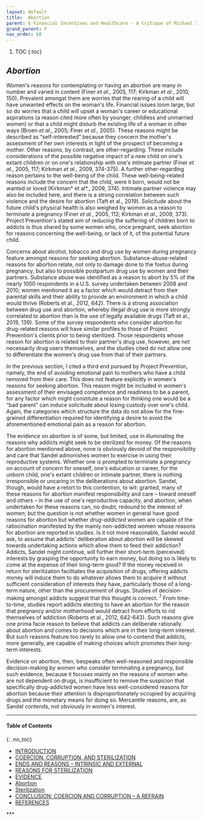 ```yaml
---
layout: default
title:  Abortion 
parent: § Financial Incentives and Healthcare - A Critique of Michael Sandel   
grand_parent: F
nav_order: 60 
---
```

<style>
.dont-break-out {
  /* These are technically the same, but use both */
  overflow-wrap: break-word;
  word-wrap: break-word;

     -ms-word-break: break-all;
  /* This is the dangerous one in WebKit, as it breaks things wherever */
  word-break: break-all;
  /* Instead use this non-standard one: */
  word-break: break-word;
}

.youtube-container {
    position: relative;
    width: 100%;
    height: 0;
    padding-bottom: 56.25%;
}
.youtube-video {
    position: absolute;
    top: 0;
    left: 0;
    width: 100%;
    height: 100%;
}

</style>

<div class="dont-break-out" markdown="1">

1. TOC
{:toc}

## *Abortion*
Women's reasons for contemplating or having an abortion are many in number and varied in content (Finer *et al*., 2005, 117; Kirkman *et al*., 2010, 150). Prevalent amongst them are worries that the rearing of a child will have unwanted effects on the woman's life. Financial issues loom large, but so do worries that a child will upset a woman's career or educational aspirations (a reason cited more often by younger, childless and unmarried women) or that a child might disturb the existing life of a woman in other ways (Broen *et al*., 2005; Finer *et al*., 2005). These reasons might be described as “self-interested” because they concern the mother's assessment of her own interests in light of the prospect of becoming a mother. Other reasons, by contrast, are other-regarding. These include considerations of the possible negative impact of a new child on one's extant children or on one's relationship with one's intimate partner (Finer *et al.,* 2005, 117; Kirkman *et al.*, 2009, 374-375). A further other-regarding reason pertains to the well-being of the child. These well-being-related reasons include the concern that the child, were it born, would not be wanted or loved (Kirkman* et al*., 2009, 374). Intimate partner violence may also be included here, and there is a strong correlation between such violence and the desire for abortion (Taft et al., 2019). Solicitude about the future child's physical health is also weighed by women as a reason to terminate a pregnancy (Finer *et al.*, 2005, 112; Kirkman *et al*., 2009, 373). Project Prevention's stated aim of reducing the suffering of children born to addicts is thus shared by some women who, once pregnant, seek abortion for reasons concerning the well-being, or lack of it, of the potential future child.

Concerns about alcohol, tobacco and drug use by women during pregnancy feature amongst reasons for seeking abortion. Substance-abuse-related reasons for abortion relate, not only to damage done to the foetus during pregnancy, but also to possible postpartum drug use by women and their partners. Substance abuse was identified as a reason to abort by 5% of the nearly 1000 respondents in a U.S. survey undertaken between 2008 and 2010; women mentioned it as a factor which would detract from their parental skills and their ability to provide an environment in which a child would thrive (Roberts et al., 2012, 642). There is a strong association between drug use and abortion, whereby illegal drug use is more strongly correlated to abortion than is the use of legally available drugs (Taft et al., 2019, 139). Some of the survey respondents who consider abortion for drug-related reasons will have similar profiles to those of Project Prevention's clients prior to being sterilized. Those respondents whose reason for abortion is related to their partner's drug use, however, are not necessarily drug users themselves, and the studies cited do not allow one to differentiate the women's drug use from that of their partners.

In the previous section, I cited a third end pursued by Project Prevention, namely, the end of avoiding emotional pain to mothers who have a child removed from their care. This does not feature explicitly in women's reasons for seeking abortion. This reason might be included in women's assessment of their envisaged competence and readiness to be a parent, for any factor which might constitute a reason for thinking one would be a “bad parent” can induce solicitude about losing custody over one's child. Again, the categories which structure the data do not allow for the fine-grained differentiation required for identifying a desire to avoid the aforementioned emotional pain as a reason for abortion.

The evidence on abortion is of some, but limited, use in illuminating the reasons why addicts might seek to be sterilized for money. Of the reasons for abortion mentioned above, none is obviously devoid of the responsibility and care that Sandel admonishes women to exercise in using their reproductive systems. Whether one is prompted to terminate a pregnancy on account of concern for oneself, one's education or career, for the unborn child, one's extant children or intimate partner, there is nothing irresponsible or uncaring in the deliberations about abortion. Sandel, though, would have a retort to this contention, to wit: granted, many of these reasons for abortion manifest responsibility and care – toward oneself and others – in the use of one's reproductive capacity, and abortion, when undertaken for these reasons can, no doubt, redound to the interest of women; but the question is not whether women in general have good reasons for abortion but whether *drug-addicted* women are capable of the ratiocination manifested by the mainly non-addicted women whose reasons for abortion are reported in studies. Is it not more reasonable, Sandel would ask, to assume that addicts' deliberation about abortion will be skewed towards undertaking actions which allow them to feed their addiction? Addicts, Sandel might continue, will further their short-term (perceived) interests by grasping the opportunity to earn money, but doing so is likely to come at the expense of their long-term good? If the money received in return for sterilization facilitates the acquisition of drugs, offering addicts money will induce them to do whatever allows them to acquire it without sufficient consideration of interests they have, particularly those of a long-term nature, other than the procurement of drugs. Studies of decision-making amongst addicts suggest that this thought is correct. <sup>7</sup> From time-to-time, studies report addicts electing to have an abortion for the reason that pregnancy and/or motherhood would detract from efforts to rid themselves of addiction (Roberts et al., 2012, 642-643). Such reasons give one prima facie reason to believe that addicts can deliberate rationally about abortion and comes to decisions which are in their long-term interest. But such reasons feature too rarely to allow one to contend that addicts, more generally, are capable of making choices which promotes their long-term interests.

Evidence on abortion, then, bespeaks often well-reasoned and responsible decision-making by women who consider terminating a pregnancy, but such evidence, because it focuses mainly on the reasons of women who are not dependent on drugs, is insufficient to remove the suspicion that specifically drug-addicted women have less well-considered reasons for abortion because their attention is disproportionately occupied by acquiring drugs and the monetary means for doing so. Mercantile reasons, are, as Sandel contends, not obviously in women's interest.

***

#### Table of Contents
{: .no_toc}

<ul><li> <a href="/docs/F/Financial-Incentives-and-Healthcare-A-Critique-of-Michael-Sandel-1/">
INTRODUCTION</a></li><li> <a href="/docs/F/Financial-Incentives-and-Healthcare-A-Critique-of-Michael-Sandel-2/">
COERCION, CORRUPTION, AND STERILIZATION</a></li><li> <a href="/docs/F/Financial-Incentives-and-Healthcare-A-Critique-of-Michael-Sandel-3/">
ENDS AND REASONS – INTRINSIC AND EXTERNAL</a></li><li> <a href="/docs/F/Financial-Incentives-and-Healthcare-A-Critique-of-Michael-Sandel-4/">
REASONS FOR STERILIZATION</a></li><li> <a href="/docs/F/Financial-Incentives-and-Healthcare-A-Critique-of-Michael-Sandel-5/">
EVIDENCE</a></li><li> <a href="/docs/F/Financial-Incentives-and-Healthcare-A-Critique-of-Michael-Sandel-6/">
Abortion</a></li><li> <a href="/docs/F/Financial-Incentives-and-Healthcare-A-Critique-of-Michael-Sandel-7/">
Sterilization</a></li><li> <a href="/docs/F/Financial-Incentives-and-Healthcare-A-Critique-of-Michael-Sandel-8/">
CONCLUSION: COERCION AND CORRUPTION – A REFRAIN</a></li><li> <a href="/docs/F/Financial-Incentives-and-Healthcare-A-Critique-of-Michael-Sandel-9/">
REFERENCES</a></li></ul>
***

</div>
